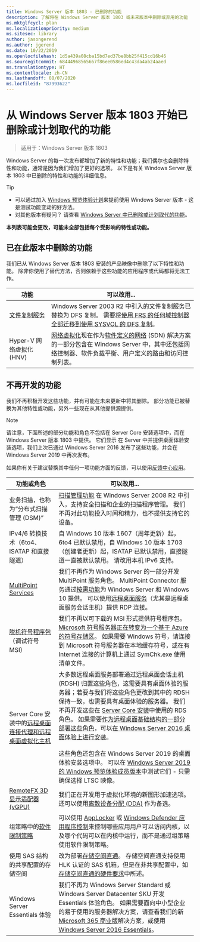 ```yaml
---
title: Windows Server 版本 1803 - 已删除的功能
description: 了解将在 Windows Server 版本 1803 或未来版本中删除或弃用的功能
ms.mktglfcycl: plan
ms.localizationpriority: medium
ms.sitesec: library
author: jasongerend
ms.author: jgerend
ms.date: 10/22/2019
ms.openlocfilehash: 1d5a439a08cba15bd7ed37be8bb25f415cd16b46
ms.sourcegitcommit: 68444968565667f86ee0586ed4c43da4ab24aaed
ms.translationtype: HT
ms.contentlocale: zh-CN
ms.lasthandoff: 08/07/2020
ms.locfileid: "87993622"
---
```

# <a name="features-removed-or-planned-for-replacement-starting-with-windows-server-version-1803"></a>从 Windows Server 版本 1803 开始已删除或计划取代的功能

> 适用于：Windows Server 版本 1803

Windows Server 的每一次发布都增加了新的特性和功能；我们偶尔也会删除特性和功能，通常是因为我们增加了更好的选项。 以下是有关 Windows Server 版本 1803 中已删除的特性和功能的详细信息。

> [!TIP]
> - 可以通过加入 [Windows 预览体验计划](https://insider.windows.com)来提前使用 Windows Server 版本 - 这是测试功能变动的好方法。
> - 对其他版本有疑问？ 请查看 [Windows Server 中已删除或计划取代的功能](../get-started-19/removed-features.md)。

**本列表可能会更改，可能未全部包括每个受影响的特性或功能。**

## <a name="features-we-removed-in-this-release"></a>已在此版本中删除的功能

我们已从 Windows Server 版本 1803 安装的产品映像中删除了以下特性和功能。 除非你使用了替代方法，否则依赖于这些功能的应用程序或代码都将无法工作。

| 功能    | 可以改用... |
| ----------- | -------------------- |
| [文件复制服务](https://support.microsoft.com/help/4025991/windows-server-version-1709-no-longer-supports-frs)|Windows Server 2003 R2 中引入的文件复制服务已替换为 DFS 复制。 需要[将使用 FRS 的任何域控制器全部迁移到使用 SYSVOL 的 DFS 复制](https://techcommunity.microsoft.com/t5/storage-at-microsoft/streamlined-migration-of-frs-to-dfsr-sysvol/ba-p/425405)。 |
| Hyper-V 网络虚拟化 (HNV)|[网络虚拟化](../networking/sdn/technologies/hyper-v-network-virtualization/whats-new-hyperv-network-virtualization-windows-server.md)现在作为[软件定义的网络](../networking/sdn/software-defined-networking.md) (SDN) 解决方案的一部分包含在 Windows Server 中，其中还包括网络控制器、软件负载平衡、用户定义的路由和访问控制列表。 |

## <a name="features-were-no-longer-developing"></a>不再开发的功能

我们不再积极开发这些功能，并有可能在未来更新中将其删除。 部分功能已被替换为其他特性或功能，另外一些现在从其他提供源提供。

>[!NOTE]
> 请注意，下面所述的部分功能和角色不包括在 Server Core 安装选项中，而在 Windows Server 版本 1803 中提供。 它们显示  在 Server 中并提供桌面体验安装选项，我们上次已通过 Windows Server 2016 发布了这些功能，并会在 Windows Server 2019 中再次发布。

如果你有关于建议替换其中任何一项功能方面的反馈，可以使用[反馈中心应用](https://support.microsoft.com/help/4021566/windows-10-send-feedback-to-microsoft-with-feedback-hub-app)。

| 功能或角色    | 可以改用... |
| ----------- | --------------------- |
| 业务扫描，也称为“分布式扫描管理 (DSM)”|[扫描管理功能](/previous-versions/windows/it-pro/windows-server-2008-r2-and-2008/dd759124\(v%3dws.11\)) 在 Windows Server 2008 R2 中引入，支持安全扫描和企业的扫描程序管理。 我们不再对此功能投入时间和精力，也不提供支持它的设备。 |
| IPv4/6 转换技术（6to4、ISATAP 和直接隧道）|自 Windows 10 版本 1607（周年更新）起，6to4 已默认禁用，自 Windows 10 版本 1703（创建者更新）起，ISATAP 已默认禁用，直接隧道一直被默认禁用。 请改用本机 IPv6 支持。 |
| [MultiPoint Services](../remote/multipoint-services/multipoint-services.md)|我们不再作为 Windows Server 的一部分开发 MultiPoint 服务角色。 MultiPoint Connector 服务通过[按需功能](/windows-hardware/manufacture/desktop/features-on-demand-v2--capabilities)为 Windows Server 和 Windows 10 提供。 可以使用[远程桌面服务](../remote/remote-desktop-services/welcome-to-rds.md)（尤其是远程桌面服务会话主机）提供 RDP 连接。 |
| [脱机符号程序包](/windows-hardware/drivers/debugger/debugger-download-symbols)（调试符号 MSI）|我们不再以可下载的 MSI 形式提供符号程序包。 [Microsoft 符号服务器正在转变为一个基于 Azure 的符号存储区](/archive/blogs/windbg/update-on-microsofts-symbol-server)。 如果需要 Windows 符号，请连接到 Microsoft 符号服务器在本地缓存符号，或在有 Internet 连接的计算机上通过 SymChk.exe 使用清单文件。 |
| Server Core 安装中的[远程桌面连接代理和远程桌面虚拟化主机](../remote/remote-desktop-services/desktop-hosting-service.md)|大多数远程桌面服务部署通过远程桌面会话主机 (RDSH) 归置这些角色，这需要具有桌面体验的服务器；若要与我们将这些角色更改到其中的 RDSH 保持一致，也需要具有桌面体验的服务器。 我们不再开发这些在 [Server Core 安装](../administration/server-core/what-is-server-core.md)中使用的 RDS 角色。 如果需要[作为远程桌面基础结构的一部分部署这些角色](../remote/remote-desktop-services/rds-deploy-infrastructure.md)，可以[在 Windows Server 2016 桌面体验上进行安装](getting-started-with-server-with-desktop-experience.md)。 <br/><br/>这些角色还包含在 Windows Server 2019 的桌面体验安装选项中。 可以在 [Windows Server 2019 的 Windows 预览体验成员版本](/windows-insider/at-work/)中测试它们 - 只需确保选择 LTSC 映像。 |
| [RemoteFX 3D 显示适配器 (vGPU)](../virtualization/hyper-v/deploy/deploy-graphics-devices-using-remotefx-vgpu.md)|我们正在开发用于虚拟化环境的新图形加速选项。 还可以使用[离散设备分配 (DDA)](../virtualization/hyper-v/plan/plan-for-deploying-devices-using-discrete-device-assignment.md) 作为备选。 |
| 组策略中的[软件限制策略](../identity/software-restriction-policies/software-restriction-policies.md)|可以使用 [AppLocker](/windows/security/threat-protection/applocker/applocker-overview) 或 [Windows Defender 应用程序控制](/windows/security/threat-protection/windows-defender-application-control)来控制哪些应用用户可以访问内核，以及哪个代码可以在内核中运行，而不是通过组策略使用软件限制策略。 |
| 使用 SAS 结构的共享配置的存储空间|改为部署[存储空间直通](../storage/storage-spaces/storage-spaces-direct-overview.md)。 存储空间直通支持使用 HLK 认证的 SAS 机箱，但是在非共享配置中，如[存储空间直通的硬件要求](../storage/storage-spaces/storage-spaces-direct-hardware-requirements.md)中所述。 |
| Windows Server Essentials 体验|我们不再为 Windows Server Standard 或 Windows Server Datacenter SKU 开发 Essentials 体验角色。 如果需要面向中小型企业的易于使用的服务器解决方案，请查看我们的新 [Microsoft 365 商业版](https://www.microsoft.com/microsoft-365/business)解决方案，或使用 [Windows Server 2016 Essentials](/windows-server-essentials/get-started/get-started)。 |